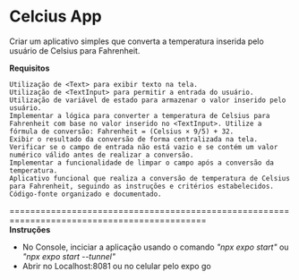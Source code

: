 <h1>Celcius App</h1>

Criar um aplicativo simples que converta a temperatura inserida pelo usuário de Celsius para Fahrenheit.

**Requisitos**

    Utilização de <Text> para exibir texto na tela.
    Utilização de <TextInput> para permitir a entrada do usuário.
    Utilização de variável de estado para armazenar o valor inserido pelo usuário.
    Implementar a lógica para converter a temperatura de Celsius para Fahrenheit com base no valor inserido no <TextInput>. Utilize a fórmula de conversão: Fahrenheit = (Celsius × 9/5) + 32.
    Exibir o resultado da conversão de forma centralizada na tela.
    Verificar se o campo de entrada não está vazio e se contém um valor numérico válido antes de realizar a conversão.
    Implementar a funcionalidade de limpar o campo após a conversão da temperatura.
    Aplicativo funcional que realiza a conversão de temperatura de Celsius para Fahrenheit, seguindo as instruções e critérios estabelecidos. 
    Código-fonte organizado e documentado.

============================================================================================<br>
**Instruções**

- No Console, inciciar a aplicação usando o comando *"npx expo start"* ou *"npx expo start --tunnel"*
- Abrir no Localhost:8081 ou no celular pelo expo go

